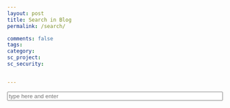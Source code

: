 ```yaml
---
layout: post
title: Search in Blog
permalink: /search/

comments: false
tags:
category:
sc_project:
sc_security:


---
```


<div class="container">
    <form action="get" id="site_search">
        <div class="input-group">
            <input id="search_box" type="text" placeholder="type here and enter" />
            <!-- <button type="submit" class="btn btn-default">
                <i class="fa fa-search" aria-hidden="true"></i>
            </button> -->
        </div>
        <ul id="search_results"></ul>
    </form>
</div>

<script src="/search/lunr.min.js"></script>
<script src="/search/search.js"></script>
<!-- <script type="text/javascript" src="https://cdn.jsdelivr.net/mark.js/8.9.1/jquery.mark.min.js"></script> -->
<script type="text/javascript" src="jquery.mark.min.js"></script>

<style type="text/css">
#site_search {
    width: 100%;
    /*margin: 0 auto;*/
}
#search_box{
    width: 100%;
}
.input-group button{
    width: 100px;
    height: 30px;
    /*background-color: #074B80;*/
}
#search_results {
	/*margin-top: 10px;*/
    width:80%;
}
#search_results p {
    /*margin: 0;*/
    width: 80%;
}

mark, .mark{
    padding: 0;
    /*color: white;*/
    background-color: #FEFE65;
}
</style>

